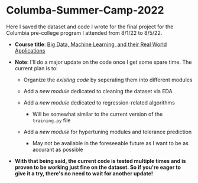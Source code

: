 # Columba-Summer-Camp-2022
Here I saved the dataset and code I wrote for the final project for the Columbia pre-college program I attended from 8/1/22 to 8/5/22.

- **Course title**: [Big Data, Machine Learning, and their Real World Applications](https://precollege.sps.columbia.edu/highschool/online/courses/1-week/big-data-machine-learning-and-their-real-world-applications)

- **Note**: I'll do a major update on the code once I get some spare time. The current plan is to:
  - Organize the *existing code* by seperating them into different modules
  - Add a *new module* dedicated to cleaning the dataset via EDA
  - Add a *new module* dedicated to regression-related algorithms
    - Will be somewhat similar to the current version of the `training.py` file

  - Add a *new module* for hypertuning modules and tolerance prediction
    - May not be available in the foreseeable future as I want to be as accurant as possible

- **With that being said, the current code is tested multiple times and is proven to be working just fine on the dataset. So if you're eager to give it a try, there's no need to wait for another update!**
